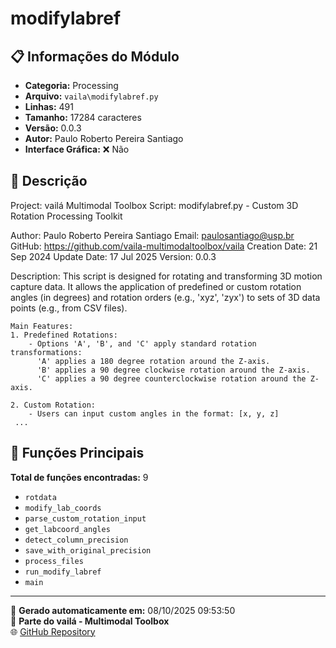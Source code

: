 # modifylabref

## 📋 Informações do Módulo

- **Categoria:** Processing
- **Arquivo:** `vaila\modifylabref.py`
- **Linhas:** 491
- **Tamanho:** 17284 caracteres
- **Versão:** 0.0.3
- **Autor:** Paulo Roberto Pereira Santiago
- **Interface Gráfica:** ❌ Não

## 📖 Descrição


Project: vailá Multimodal Toolbox
Script: modifylabref.py - Custom 3D Rotation Processing Toolkit

Author: Paulo Roberto Pereira Santiago
Email: paulosantiago@usp.br
GitHub: https://github.com/vaila-multimodaltoolbox/vaila
Creation Date: 21 Sep 2024
Update Date: 17 Jul 2025
Version: 0.0.3

Description:
    This script is designed for rotating and transforming 3D motion capture data.
    It allows the application of predefined or custom rotation angles (in degrees) and
    rotation orders (e.g., 'xyz', 'zyx') to sets of 3D data points (e.g., from CSV files).

    Main Features:
    1. Predefined Rotations:
        - Options 'A', 'B', and 'C' apply standard rotation transformations:
          'A' applies a 180 degree rotation around the Z-axis.
          'B' applies a 90 degree clockwise rotation around the Z-axis.
          'C' applies a 90 degree counterclockwise rotation around the Z-axis.

    2. Custom Rotation:
        - Users can input custom angles in the format: [x, y, z]
     ...

## 🔧 Funções Principais

**Total de funções encontradas:** 9

- `rotdata`
- `modify_lab_coords`
- `parse_custom_rotation_input`
- `get_labcoord_angles`
- `detect_column_precision`
- `save_with_original_precision`
- `process_files`
- `run_modify_labref`
- `main`




---

📅 **Gerado automaticamente em:** 08/10/2025 09:53:50  
🔗 **Parte do vailá - Multimodal Toolbox**  
🌐 [GitHub Repository](https://github.com/vaila-multimodaltoolbox/vaila)
